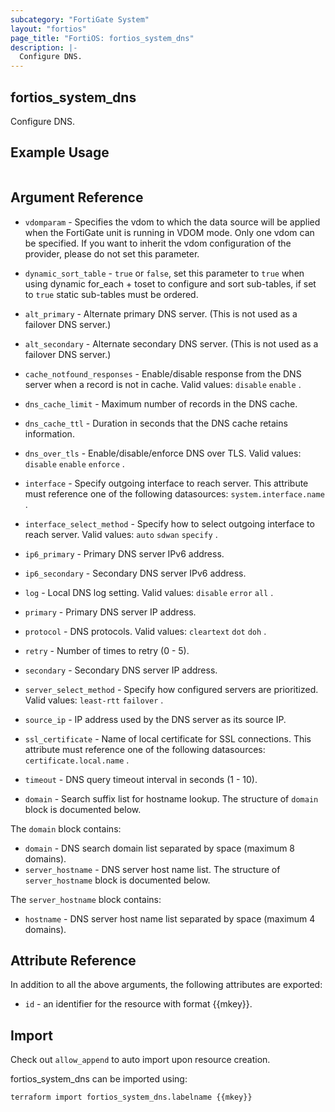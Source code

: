 ```yaml
---
subcategory: "FortiGate System"
layout: "fortios"
page_title: "FortiOS: fortios_system_dns"
description: |-
  Configure DNS.
---
```


## fortios_system_dns
Configure DNS.

## Example Usage

```hcl

```

## Argument Reference
* `vdomparam` - Specifies the vdom to which the data source will be applied when the FortiGate unit is running in VDOM mode. Only one vdom can be specified. If you want to inherit the vdom configuration of the provider, please do not set this parameter.
* `dynamic_sort_table` - `true` or `false`, set this parameter to `true` when using dynamic for_each + toset to configure and sort sub-tables, if set to `true` static sub-tables must be ordered.

* `alt_primary` - Alternate primary DNS server. (This is not used as a failover DNS server.)
* `alt_secondary` - Alternate secondary DNS server. (This is not used as a failover DNS server.)
* `cache_notfound_responses` - Enable/disable response from the DNS server when a record is not in cache. Valid values: `disable` `enable` .
* `dns_cache_limit` - Maximum number of records in the DNS cache.
* `dns_cache_ttl` - Duration in seconds that the DNS cache retains information.
* `dns_over_tls` - Enable/disable/enforce DNS over TLS. Valid values: `disable` `enable` `enforce` .
* `interface` - Specify outgoing interface to reach server. This attribute must reference one of the following datasources: `system.interface.name` .
* `interface_select_method` - Specify how to select outgoing interface to reach server. Valid values: `auto` `sdwan` `specify` .
* `ip6_primary` - Primary DNS server IPv6 address.
* `ip6_secondary` - Secondary DNS server IPv6 address.
* `log` - Local DNS log setting. Valid values: `disable` `error` `all` .
* `primary` - Primary DNS server IP address.
* `protocol` - DNS protocols. Valid values: `cleartext` `dot` `doh` .
* `retry` - Number of times to retry (0 - 5).
* `secondary` - Secondary DNS server IP address.
* `server_select_method` - Specify how configured servers are prioritized. Valid values: `least-rtt` `failover` .
* `source_ip` - IP address used by the DNS server as its source IP.
* `ssl_certificate` - Name of local certificate for SSL connections. This attribute must reference one of the following datasources: `certificate.local.name` .
* `timeout` - DNS query timeout interval in seconds (1 - 10).
* `domain` - Search suffix list for hostname lookup. The structure of `domain` block is documented below.

The `domain` block contains:

* `domain` - DNS search domain list separated by space (maximum 8 domains).
* `server_hostname` - DNS server host name list. The structure of `server_hostname` block is documented below.

The `server_hostname` block contains:

* `hostname` - DNS server host name list separated by space (maximum 4 domains).

## Attribute Reference

In addition to all the above arguments, the following attributes are exported:
* `id` - an identifier for the resource with format {{mkey}}.

## Import

Check out `allow_append` to auto import upon resource creation.

fortios_system_dns can be imported using:
```sh
terraform import fortios_system_dns.labelname {{mkey}}
```
